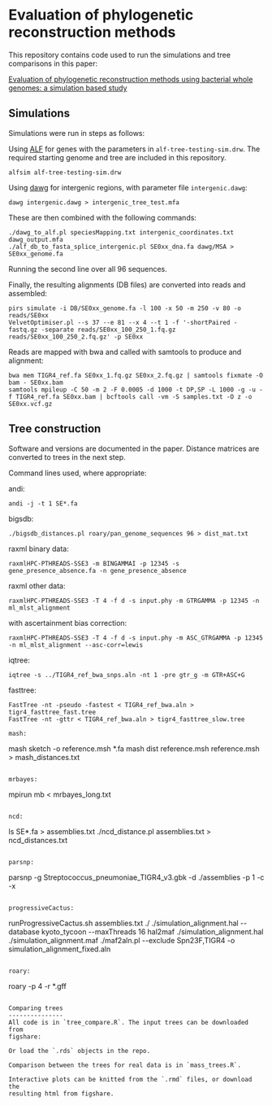 Evaluation of phylogenetic reconstruction methods
=================================================
This repository contains code used to run the simulations and tree
comparisons in this paper:

[Evaluation of phylogenetic reconstruction methods using bacterial whole genomes: a simulation based study](https://wellcomeopenresearch.org/articles/3-33/v1)

Simulations
-----------
Simulations were run in steps as follows:

Using [ALF](http://alfsim.org/#index) for genes with the
parameters in `alf-tree-testing-sim.drw`. The required starting genome and tree
are included in this repository.
```
alfsim alf-tree-testing-sim.drw
```

Using [dawg](https://github.com/reedacartwright/dawg) for intergenic
regions, with parameter file `intergenic.dawg`:
```
dawg intergenic.dawg > intergenic_tree_test.mfa
```

These are then combined with the following commands:
```
./dawg_to_alf.pl speciesMapping.txt intergenic_coordinates.txt dawg_output.mfa
./alf_db_to_fasta_splice_intergenic.pl SE0xx_dna.fa dawg/MSA > SE0xx_genome.fa
```
Running the second line over all 96 sequences.

Finally, the resulting alignments (DB files) are converted into reads
and assembled:
```
pirs simulate -i DB/SE0xx_genome.fa -l 100 -x 50 -m 250 -v 80 -o reads/SE0xx
VelvetOptimiser.pl --s 37 --e 81 --x 4 --t 1 -f '-shortPaired -fastq.gz -separate reads/SE0xx_100_250_1.fq.gz reads/SE0xx_100_250_2.fq.gz' -p SE0xx
```

Reads are mapped with bwa and called with samtools to produce and
alignment:
```
bwa mem TIGR4_ref.fa SE0xx_1.fq.gz SE0xx_2.fq.gz | samtools fixmate -O bam - SE0xx.bam
samtools mpileup -C 50 -m 2 -F 0.0005 -d 1000 -t DP,SP -L 1000 -g -u -f TIGR4_ref.fa SE0xx.bam | bcftools call -vm -S samples.txt -O z -o SE0xx.vcf.gz
```

Tree construction
-----------------
Software and versions are documented in the paper. Distance matrices are
converted to trees in the next step.

Command lines used, where appropriate:

andi:
```
andi -j -t 1 SE*.fa
```

bigsdb:
```
./bigsdb_distances.pl roary/pan_genome_sequences 96 > dist_mat.txt
```

raxml binary data:
```
raxmlHPC-PTHREADS-SSE3 -m BINGAMMAI -p 12345 -s gene_presence_absence.fa -n gene_presence_absence
```

raxml other data:
```
raxmlHPC-PTHREADS-SSE3 -T 4 -f d -s input.phy -m GTRGAMMA -p 12345 -n ml_mlst_alignment
```
with ascertainment bias correction:
```
raxmlHPC-PTHREADS-SSE3 -T 4 -f d -s input.phy -m ASC_GTRGAMMA -p 12345 -n ml_mlst_alignment --asc-corr=lewis
```

iqtree:
```
iqtree -s ../TIGR4_ref_bwa_snps.aln -nt 1 -pre gtr_g -m GTR+ASC+G
```

fasttree:
```
FastTree -nt -pseudo -fastest < TIGR4_ref_bwa.aln > tigr4_fasttree_fast.tree
FastTree -nt -gttr < TIGR4_ref_bwa.aln > tigr4_fasttree_slow.tree

mash:
```
mash sketch -o reference.msh *.fa
mash dist reference.msh reference.msh > mash_distances.txt
```

mrbayes:
```
mpirun mb < mrbayes_long.txt
```

ncd:
```
ls SE*.fa > assemblies.txt
./ncd_distance.pl assemblies.txt > ncd_distances.txt
```

parsnp:
```
parsnp -g Streptococcus_pneumoniae_TIGR4_v3.gbk -d ./assemblies -p 1 -c -x
```

progressiveCactus:
```
runProgressiveCactus.sh assemblies.txt ./ ./simulation_alignment.hal --database kyoto_tycoon --maxThreads 16
hal2maf ./simulation_alignment.hal ./simulation_alignment.maf
./maf2aln.pl --exclude Spn23F,TIGR4 -o simulation_alignment_fixed.aln
```

roary:
```
roary -p 4 -r *.gff
```

Comparing trees
---------------
All code is in `tree_compare.R`. The input trees can be downloaded from
figshare:

Or load the `.rds` objects in the repo.

Comparison between the trees for real data is in `mass_trees.R`.

Interactive plots can be knitted from the `.rmd` files, or download the
resulting html from figshare.

